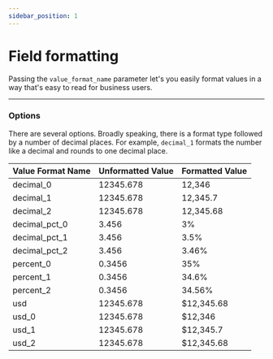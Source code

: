 ```yaml
---
sidebar_position: 1
---
```


# Field formatting

Passing the `value_format_name` parameter let's you easily format values in a way that's easy to read for business users.

---

### Options

There are several options. Broadly speaking, there is a format type followed by a number of decimal places. For example, `decimal_1` formats the number like a decimal and rounds to one decimal place.

Value Format Name | Unformatted Value | Formatted Value
---|---|---
decimal_0 | 12345.678 | 12,346
decimal_1 | 12345.678 | 12,345.7
decimal_2 | 12345.678 | 12,345.68
decimal_pct_0 | 3.456 | 3%
decimal_pct_1 | 3.456 | 3.5%
decimal_pct_2 | 3.456 | 3.46%
percent_0 | 0.3456 | 35%
percent_1 | 0.3456 | 34.6%
percent_2 | 0.3456 | 34.56%
usd | 12345.678 | $12,345.68
usd_0 | 12345.678 | $12,346
usd_1 | 12345.678 | $12,345.7
usd_2 | 12345.678 | $12,345.68
